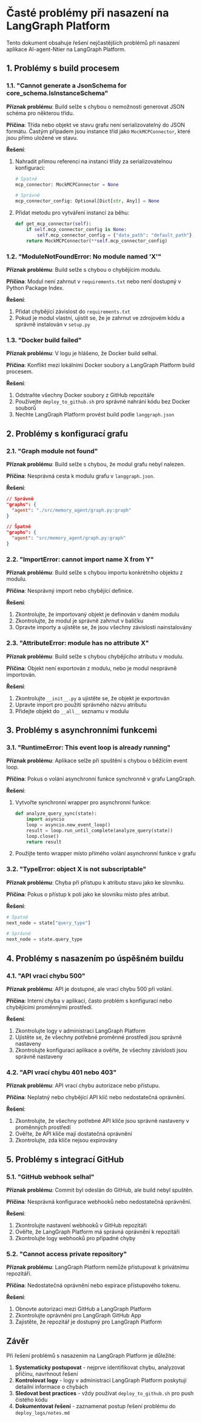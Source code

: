 # Časté problémy při nasazení na LangGraph Platform

Tento dokument obsahuje řešení nejčastějších problémů při nasazení aplikace AI-agent-Ntier na LangGraph Platform.

## 1. Problémy s build procesem

### 1.1. "Cannot generate a JsonSchema for core_schema.IsInstanceSchema"

**Příznak problému**: Build selže s chybou o nemožnosti generovat JSON schéma pro některou třídu.

**Příčina**: Třída nebo objekt ve stavu grafu není serializovatelný do JSON formátu. Častým případem jsou instance tříd jako `MockMCPConnector`, které jsou přímo uložené ve stavu.

**Řešení**:
1. Nahradit přímou referenci na instanci třídy za serializovatelnou konfiguraci:
   ```python
   # Špatně
   mcp_connector: MockMCPConnector = None
   
   # Správně
   mcp_connector_config: Optional[Dict[str, Any]] = None
   ```
2. Přidat metodu pro vytváření instancí za běhu:
   ```python
   def get_mcp_connector(self):
       if self.mcp_connector_config is None:
           self.mcp_connector_config = {"data_path": "default_path"}
       return MockMCPConnector(**self.mcp_connector_config)
   ```

### 1.2. "ModuleNotFoundError: No module named 'X'"

**Příznak problému**: Build selže s chybou o chybějícím modulu.

**Příčina**: Modul není zahrnut v `requirements.txt` nebo není dostupný v Python Package Index.

**Řešení**:
1. Přidat chybějící závislost do `requirements.txt`
2. Pokud je modul vlastní, ujistit se, že je zahrnut ve zdrojovém kódu a správně instalován v `setup.py`

### 1.3. "Docker build failed"

**Příznak problému**: V logu je hlášeno, že Docker build selhal.

**Příčina**: Konflikt mezi lokálními Docker soubory a LangGraph Platform build procesem.

**Řešení**:
1. Odstraňte všechny Docker soubory z GitHub repozitáře
2. Používejte `deploy_to_github.sh` pro správné nahrání kódu bez Docker souborů
3. Nechte LangGraph Platform provést build podle `langgraph.json`

## 2. Problémy s konfigurací grafu

### 2.1. "Graph module not found"

**Příznak problému**: Build selže s chybou, že modul grafu nebyl nalezen.

**Příčina**: Nesprávná cesta k modulu grafu v `langgraph.json`.

**Řešení**:
```json
// Správně
"graphs": {
  "agent": "./src/memory_agent/graph.py:graph"
}

// Špatně
"graphs": {
  "agent": "src/memory_agent/graph.py:graph"
}
```

### 2.2. "ImportError: cannot import name X from Y"

**Příznak problému**: Build selže s chybou importu konkrétního objektu z modulu.

**Příčina**: Nesprávný import nebo chybějící definice.

**Řešení**:
1. Zkontrolujte, že importovaný objekt je definován v daném modulu
2. Zkontrolujte, že modul je správně zahrnut v balíčku
3. Opravte importy a ujistěte se, že jsou všechny závislosti nainstalovány

### 2.3. "AttributeError: module has no attribute X"

**Příznak problému**: Build selže s chybou chybějícího atributu v modulu.

**Příčina**: Objekt není exportován z modulu, nebo je modul nesprávně importován.

**Řešení**:
1. Zkontrolujte `__init__.py` a ujistěte se, že objekt je exportován
2. Upravte import pro použití správného názvu atributu
3. Přidejte objekt do `__all__` seznamu v modulu

## 3. Problémy s asynchronními funkcemi

### 3.1. "RuntimeError: This event loop is already running"

**Příznak problému**: Aplikace selže při spuštění s chybou o běžícím event loop.

**Příčina**: Pokus o volání asynchronní funkce synchronně v grafu LangGraph.

**Řešení**:
1. Vytvořte synchronní wrapper pro asynchronní funkce:
   ```python
   def analyze_query_sync(state):
       import asyncio
       loop = asyncio.new_event_loop()
       result = loop.run_until_complete(analyze_query(state))
       loop.close()
       return result
   ```
2. Použijte tento wrapper místo přímého volání asynchronní funkce v grafu

### 3.2. "TypeError: object X is not subscriptable"

**Příznak problému**: Chyba při přístupu k atributu stavu jako ke slovníku.

**Příčina**: Pokus o přístup k poli jako ke slovníku místo přes atribut.

**Řešení**:
```python
# Špatně
next_node = state["query_type"]

# Správně
next_node = state.query_type
```

## 4. Problémy s nasazením po úspěšném buildu

### 4.1. "API vrací chybu 500"

**Příznak problému**: API je dostupné, ale vrací chybu 500 při volání.

**Příčina**: Interní chyba v aplikaci, často problém s konfigurací nebo chybějícími proměnnými prostředí.

**Řešení**:
1. Zkontrolujte logy v administraci LangGraph Platform
2. Ujistěte se, že všechny potřebné proměnné prostředí jsou správně nastaveny
3. Zkontrolujte konfiguraci aplikace a ověřte, že všechny závislosti jsou správně nastaveny

### 4.2. "API vrací chybu 401 nebo 403"

**Příznak problému**: API vrací chybu autorizace nebo přístupu.

**Příčina**: Neplatný nebo chybějící API klíč nebo nedostatečná oprávnění.

**Řešení**:
1. Zkontrolujte, že všechny potřebné API klíče jsou správně nastaveny v proměnných prostředí
2. Ověřte, že API klíče mají dostatečná oprávnění
3. Zkontrolujte, zda klíče nejsou expirovány

## 5. Problémy s integrací GitHub

### 5.1. "GitHub webhook selhal"

**Příznak problému**: Commit byl odeslán do GitHub, ale build nebyl spuštěn.

**Příčina**: Nesprávná konfigurace webhooků nebo nedostatečná oprávnění.

**Řešení**:
1. Zkontrolujte nastavení webhooků v GitHub repozitáři
2. Ověřte, že LangGraph Platform má správná oprávnění k repozitáři
3. Zkontrolujte logy webhooků pro případné chyby

### 5.2. "Cannot access private repository"

**Příznak problému**: LangGraph Platform nemůže přistupovat k privátnímu repozitáři.

**Příčina**: Nedostatečná oprávnění nebo expirace přístupového tokenu.

**Řešení**:
1. Obnovte autorizaci mezi GitHub a LangGraph Platform
2. Zkontrolujte oprávnění pro LangGraph GitHub App
3. Zajistěte, že repozitář je dostupný pro LangGraph Platform

## Závěr

Při řešení problémů s nasazením na LangGraph Platform je důležité:

1. **Systematicky postupovat** - nejprve identifikovat chybu, analyzovat příčinu, navrhnout řešení
2. **Kontrolovat logy** - logy v administraci LangGraph Platform poskytují detailní informace o chybách
3. **Sledovat best practices** - vždy používat `deploy_to_github.sh` pro push čistého kódu
4. **Dokumentovat řešení** - zaznamenat postup řešení problému do `deploy_logs/notes.md`
